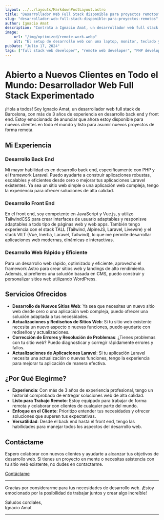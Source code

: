 ```yaml
---
layout: ../../layouts/MarkdownPostLayout.astro
title: "Desarrollador Web Full Stack disponible para proyectos remotos"
slug: "desarrollador-web-full-stack-disponible-para-proyectos-remotos"
author: Ignacio Amat
description: "Contrata a Ignacio Amat, un desarrollador web full stack experimentado de Barcelona, especializado en PHP, Laravel, stack TALL, stack VILT, JavaScript, Vue.js y TailwindCSS. Disponible para nuevos clientes en todo el mundo."
image:
    url: "/img/optimized/remote-work.webp"
    alt: "El setup de desarrollo web con una laptop, monitor, teclado y ratón en un escritorio limpio y organizado."
pubDate: "Julio 17, 2024"
tags: ["full stack web developer", "remote web developer", "PHP developer", "Laravel developer", "web development services", "TailwindCSS"]
---
```

# Abierto a Nuevos Clientes en Todo el Mundo: Desarrollador Web Full Stack Experimentado

¡Hola a todos! Soy Ignacio Amat, un desarrollador web full stack de Barcelona, con más de 3 años de experiencia en desarrollo back end y front end. Estoy emocionado de anunciar que ahora estoy disponible para nuevos clientes en todo el mundo y listo para asumir nuevos proyectos de forma remota.

## Mi Experiencia

### Desarrollo Back End
Mi mayor habilidad es en desarrollo back end, específicamente con PHP y el framework Laravel. Puedo ayudarte a construir aplicaciones robustas, escalables y eficientes desde cero o mejorar tus aplicaciones Laravel existentes. Ya sea un sitio web simple o una aplicación web compleja, tengo la experiencia para ofrecer soluciones de alta calidad.

### Desarrollo Front End
En el front end, soy competente en JavaScript y Vue.js, y utilizo TailwindCSS para crear interfaces de usuario adaptables y responisve adaptables a todo tipo de páginas web y web apps. También tengo experiencia con el stack TALL (Tailwind, AlpineJS, Laravel, Livewire) y el stack VILT (Vue, Inertia, Laravel, Tailwind), lo que me permite desarrollar aplicaciones web modernas, dinámicas e interactivas.

### Desarrollo Web Rápido y Eficiente
Para un desarrollo web rápido, optimizado y eficiente, aprovecho el framework Astro para crear sitios web y landings de alto rendimiento. Además, si prefieres una solución basada en CMS, puedo construir y personalizar sitios web utilizando WordPress.

## Servicios Ofrecidos

- **Desarrollo de Nuevos Sitios Web**: Ya sea que necesites un nuevo sitio web desde cero o una aplicación web compleja, puedo ofrecer una solución adaptada a tus necesidades.
- **Actualizaciones y Rediseños de Sitios Web**: Si tu sitio web existente necesita un nuevo aspecto o nuevas funciones, puedo ayudarte con rediseños y actualizaciones.
- **Corrección de Errores y Resolución de Problemas**: ¿Tienes problemas con tu sitio web? Puedo diagnosticar y corregir rápidamente errores y fallos.
- **Actualizaciones de Aplicaciones Laravel**: Si tu aplicación Laravel necesita una actualización o nuevas funciones, tengo la experiencia para mejorar tu aplicación de manera efectiva.

## ¿Por Qué Elegirme?

- **Experiencia**: Con más de 3 años de experiencia profesional, tengo un historial comprobado de entregar soluciones web de alta calidad.
- **Listo para Trabajo Remoto**: Estoy equipado para trabajar de forma remota y colaborar con clientes de cualquier parte del mundo.
- **Enfoque en el Cliente**: Prioritizo entender tus necesidades y ofrecer soluciones que superen tus expectativas.
- **Versatilidad**: Desde el back end hasta el front end, tengo las habilidades para manejar todos los aspectos del desarrollo web.

## Contáctame

Espero colaborar con nuevos clientes y ayudarte a alcanzar tus objetivos de desarrollo web. Si tienes un proyecto en mente o necesitas asistencia con tu sitio web existente, no dudes en contactarme.

[Contáctame](mailto:ignacioamat@ignathedev.com)

---

Gracias por considerarme para tus necesidades de desarrollo web. ¡Estoy emocionado por la posibilidad de trabajar juntos y crear algo increíble!

Saludos cordiales,  
Ignacio Amat

---

<style>
    article {
        text-wrap: pretty;
    }
    
    article h3 {
    font-weight: bold;
      font-size: 1.5em;
      margin-top: 1.5em;
    }

article p {
    margin: 10px 0;
}

article ul, article ol {
    list-style-type: circle;
    margin: 10px 0 10px 20px;
}

article li h4 {
    /* add soft light font */
    font-weight: lighter;
    font-style: italic;
}

article blockquote {
    border-left: 4px solid #ddd;
    padding-left: 15px;
    color: #666;
    margin: 20px 0;
    font-style: italic;
}

article p a {
      cursor: pointer;
  display: inline-flex;
  align-items: center;
  padding: 0.5rem 1rem; /* py-2 px-4 */
  font-size: 0.875rem; /* text-sm */
  font-weight: 500; /* font-medium */
  color: #1f2937; /* text-gray-900 */
  background-color: #ffffff; /* bg-white */
  border: 1px solid #e5e7eb; /* border border-gray-200 */
  border-radius: 0.5rem; /* rounded-lg */
  transition: all 0.2s ease-in-out; /* transition */
}

article p a:hover {
    background-color: #f3f4f6; /* hover:bg-gray-100 */
  color: rgba(234, 179, 8, 0.9); /* hover:text-yellow-500/90 */
}

article p a:focus {
    z-index: 10; /* focus:z-10 */
  outline: none; /* focus:outline-none */
  border-color: #e5e7eb; /* focus:ring-gray-200 */
  box-shadow: 0 0 0 2px #e5e7eb; /* focus:ring-2 */
  color: rgba(234, 179, 8, 0.9); /* focus:text-yellow-500/90 */
}

article code {
    background-color: #f5f5f5;
    padding: 2px 4px;
    border-radius: 4px;
    font-family: 'Courier New', Courier, monospace;
}

article pre {
    background-color: #f5f5f5;
    padding: 10px;
    border-radius: 4px;
    overflow-x: auto;
}

@media (min-width: 601px) and (max-width: 1024px) {
    article {
        padding: 40px;
    }
}

@media (max-width: 600px) { 
    article {
      padding: 30px;
    }

 }
</style>